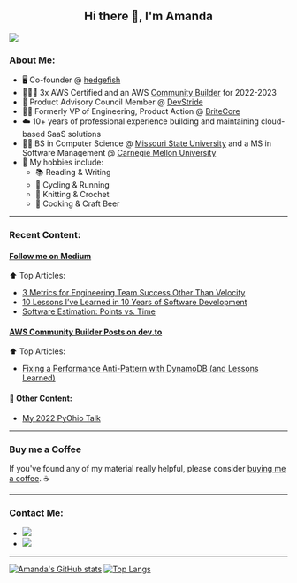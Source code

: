 <h2 align="center">
  Hi there 👋, I'm Amanda
</h2>

![](https://komarev.com/ghpvc/?username=acq688)

### About Me:

- 🖥️ Co-founder @ [hedgefish](https://hedgefish.com)
- :people_holding_hands: 3x AWS Certified and an AWS [Community Builder](https://aws.amazon.com/developer/community/community-builders/) for 2022-2023
- 🤝 Product Advisory Council Member @ [DevStride](https://www.devstride.com/)
- 👩‍💻 Formerly VP of Engineering, Product Action @ [BriteCore](https://britecore.com)
- ☁️ 10+ years of professional experience building and maintaining cloud-based SaaS solutions
- 👩‍🎓 BS in Computer Science @ [Missouri State University](https://computerscience.missouristate.edu/) and a MS in Software Management @ [Carnegie Mellon University](https://www.cmu.edu/iii/degrees/mssm/)
- 🎲 My hobbies include:
  - 📚  Reading & Writing
  - 🚴  Cycling & Running
  - 🧶  Knitting & Crochet
  - 🍛  Cooking & Craft Beer

<hr/>

### Recent Content:

####  <a href="https://medium.com/@acquint"> Follow me on Medium </a>

:arrow_up: Top Articles:
- <a href="https://medium.com/p/5df9d79dbff9"> 3 Metrics for Engineering Team Success Other Than Velocity </a>
- <a href="https://medium.com/p/113b5cd9910a"> 10 Lessons I’ve Learned in 10 Years of Software Development </a>
- <a href="https://medium.com/p/b5a953e00f11"> Software Estimation: Points vs. Time </a>

#### <a href="https://dev.to/acquint"> AWS Community Builder Posts on dev.to </a>

:arrow_up: Top Articles:

- <a href="https://dev.to/aws-builders/fixing-a-performance-anti-pattern-with-dynamodb-and-lessons-learned-e67"> Fixing a Performance Anti-Pattern with DynamoDB (and Lessons Learned) </a>

#### :mega: Other Content:

- <a href="https://www.youtube.com/watch?v=-qpCJqQByx0&t=6s"> My 2022 PyOhio Talk </a>

<hr/>

### Buy me a Coffee

If you've found any of my material really helpful, please consider <a href="https://ko-fi.com/amandaquint"> buying me a coffee</a>. ☕

<hr/>

### Contact Me:
- <a href="https://www.linkedin.com/in/amanda-quint-6b699878/"><img src="https://img.shields.io/badge/LinkedIn-blue?logo=linkedin&labelColor=blue" /></a>
- <a href="https://twitter.com/intent/follow?screen_name=acquint"><img src="https://img.shields.io/twitter/follow/acquint?label=%40acquint&style=social" /></a>

<hr/>

[![Amanda's GitHub stats](https://github-readme-stats.vercel.app/api?username=acq688&count_private=true&theme=radical&show_icons=true&hide=contribs,issues&hide_rank=true)](https://github.com/anuraghazra/github-readme-stats)
[![Top Langs](https://github-readme-stats.vercel.app/api/top-langs/?username=acq688&theme=radical&layout=compact&count_private=true)](https://github.com/anuraghazra/github-readme-stats)
